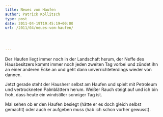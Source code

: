 ```yaml
---
title: Neues vom Haufen
author: Patrick Kollitsch
type: post
date: 2011-04-19T19:45:19+00:00
url: /2011/04/neues-vom-haufen/




---
```

Der Haufen liegt immer noch in der Landschaft herum, der Neffe des Hausbesitzers kommt immer noch jeden zweiten Tag vorbei und z&uuml;ndet ihn an einer anderen Ecke an und geht dann unverrichteterdings wieder von dannen.

Jetzt gerade steht der Hausherr selbst am Haufen und spielt mit Petroleum und vertrockneten Palmbl&auml;ttern herum. Wei&szlig;er Rauch steigt auf und ich bin froh, dass heute ein windstiller sonniger Tag ist. 

Mal sehen ob er den Haufen besiegt (h&auml;tte er es doch gleich selbst gemacht) oder auch er aufgeben muss (hab ich schon vorher gewusst).
